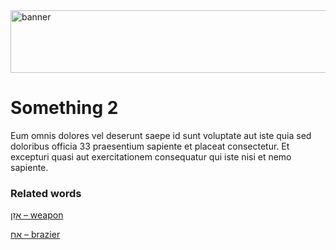 <img src="../../img/banner.png" alt="banner" width="800" height="100"> 

# **Something 2**

Eum omnis dolores vel deserunt saepe id sunt voluptate aut iste quia sed doloribus officia 33 praesentium sapiente et placeat consectetur. Et excepturi quasi aut exercitationem consequatur qui iste nisi et nemo sapiente. 

### Related words
[אָזֵן – weapon](../words/weapon.md)

[אַח – brazier](../words/brazier.md)
